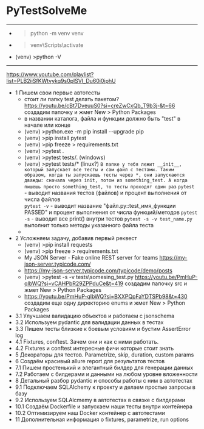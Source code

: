 # PyTestSolveMe
--------------------------------------------------------------------------------
- >python -m venv venv
- >venv\Scripts\activate
- (venv) >python -V
--------------------------------------------------------------------------------
https://www.youtube.com/playlist?list=PLB2iiSfKWtvykq9s0plSVI_Du60i0iphU
- 1 Пишем свои первые автотесты
  - стоит ли папку test делать пакетом? https://youtu.be/cBt7DveuuS0?si=creZwCxQb_T9b3j-&t=66 создадим папочку и жмет New > Python Packages
  - в названии каталога, файла и функции должно быть "test" в начале или конце
  - (venv) >python.exe -m pip install --upgrade pip
  - (venv) >pip install pytest
  - (venv) >pip freeze > requirements.txt
  - (venv) >pytest .
  - (venv) >pytest tests/.        (windows)
  - (venv) >pytest tests/*        (linux?) `В папке у тебя лежит __init__, который запускает все тесты и сам файл с тестами. Таким образом, когда ты запускаешь тесты через *, они запускаются дважды: сначала через init, потом из something_test. А когда пишешь просто something_test, то тесты проходят один раз`
    `pytest` - выводит названия тестов (файлов) и процент выполнения от числа файлов  
    `pytest -v` - выводит название "файл.py::test_имя_функции PASSED" и процент выполнения от числа функций/методов
    `pytest -s` - выводит все print() внутри тестов
    `pytest -s -v test_name.py` выполнит только методы указанного файла теста
  - 
- 2 Усложняем задачу, добавив первый реквест
  - (venv) >pip install requests
  - (venv) >pip freeze > requirements.txt
  - My JSON Server - Fake online REST server for teams https://my-json-server.typicode.com/
  - https://my-json-server.typicode.com/typicode/demo/posts
  - (venv) >pytest -s -v tests\somesing_test.py
     https://youtu.be/PmHuP-qlbWQ?si=vCAHPbR29ZPPduCe&t=419 создадим папочку src и жмет New > Python Packages
  - https://youtu.be/PmHuP-qlbWQ?si=BXXPQpFaYDTSPb98&t=430 создадим еще одну директорию enums и жмет New > Python Packages
- 3.1 Улучшаем валидацию объектов и работаем с jsonschema
- 3.2 Используем pydantic для валидации данных в тестах
- 3.3 Пишем тесты близкие к боевым условиям и бустим AssertError log
- 4.1 Fixtures, conftest. Зачем они и как с ними работать.
- 4.2 Fixtures и conftest интересные фичи которые стоит знать
- 5 Декораторы для тестов. Parametrize, skip, duration, custom params
- 6 Создаём красивый allure report для результатов тестов
- 7.1 Пишем простенький и элегантный билдер для генерации данных
- 7.2 Работаем с билдерами и данными на любом уровне вложенности
- 8 Детальный разбор pydantic и способы работы с ним в автотестах
- 9.1 Подключаем SQLAlchemy к проекту и делаем простые запросы в базу
- 9.2 Используем SQLAlcmemy в автотестах в связке с билдерами
- 10.1 Создаём Dockerfile и запускаем наши тесты внутри контейнера
- 10.2 Оптимизируем наш Docker контейнер с автотестами
- 11 Дополнительная информация о fixtures, parametrize, run options